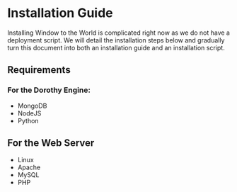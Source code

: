 # Installation Guide

Installing Window to the World is complicated right now as we do not have a deployment script. We will detail the installation steps below and gradually turn this document into both an installation guide and an installation script.

## Requirements

### For the Dorothy Engine:

*  MongoDB
*  NodeJS
*  Python

## For the Web Server

*  Linux
*  Apache
*  MySQL
*  PHP

